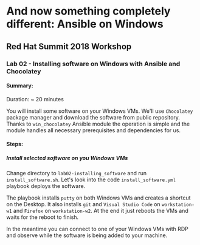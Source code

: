 # And now something completely different: Ansible on Windows
## Red Hat Summit 2018 Workshop
### Lab 02 - Installing software on Windows with Ansible and Chocolatey

#### Summary:
Duration: ~ 20 minutes

You will install some software on your Windows VMs. We'll use `Chocolatey` package manager and download the software from public repository. Thanks to `win_chocolatey` Ansible module the operation is simple and the module handles all necessary prerequisites and dependencies for us.

#### Steps:

##### Install selected software on you Windows VMs
Change directory to `lab02-installing_software` and run `install_software.sh`.
Let's look into the code `install_software.yml` playbook deploys the software.

The playbook installs `putty` on both Windows VMs and creates a shortcut on the Desktop. It also installs `git` and `Visual Studio Code` on `workstation-w1` and `Firefox` on `workstation-w2`. At the end it just reboots the VMs and waits for the reboot to finish.

In the meantime you can connect to one of your Windows VMs with RDP and observe while the software is being added to your machine.
